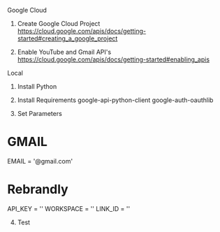 Google Cloud

1. Create Google Cloud Project
https://cloud.google.com/apis/docs/getting-started#creating_a_google_project

2. Enable YouTube and Gmail API's
https://cloud.google.com/apis/docs/getting-started#enabling_apis

Local

1. Install Python

2. Install Requirements
google-api-python-client
google-auth-oauthlib

3. Set Parameters
# GMAIL
EMAIL = '@gmail.com'

# Rebrandly
API_KEY = ''
WORKSPACE = ''
LINK_ID = ''

4. Test